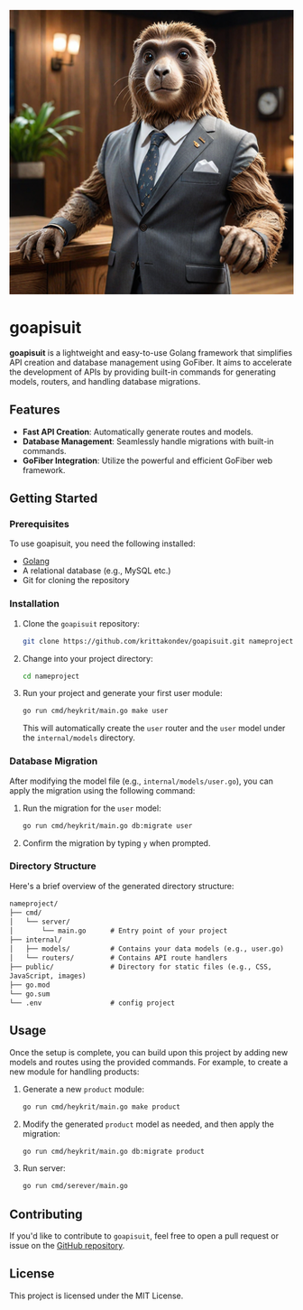 [![Project Logo](logo.png)](https://github.com/krittakondev/goapisuit)

# goapisuit

**goapisuit** is a lightweight and easy-to-use Golang framework that simplifies API creation and database management using GoFiber. It aims to accelerate the development of APIs by providing built-in commands for generating models, routers, and handling database migrations.

## Features

- **Fast API Creation**: Automatically generate routes and models.
- **Database Management**: Seamlessly handle migrations with built-in commands.
- **GoFiber Integration**: Utilize the powerful and efficient GoFiber web framework.

## Getting Started

### Prerequisites

To use goapisuit, you need the following installed:

- [Golang](https://golang.org/dl/)
- A relational database (e.g., MySQL etc.)
- Git for cloning the repository

### Installation

1. Clone the `goapisuit` repository:

   ```bash
   git clone https://github.com/krittakondev/goapisuit.git nameproject
   ```

2. Change into your project directory:

   ```bash
   cd nameproject
   ```

3. Run your project and generate your first user module:

   ```bash
   go run cmd/heykrit/main.go make user
   ```

   This will automatically create the `user` router and the `user` model under the `internal/models` directory.

### Database Migration

After modifying the model file (e.g., `internal/models/user.go`), you can apply the migration using the following command:

1. Run the migration for the `user` model:

   ```bash
   go run cmd/heykrit/main.go db:migrate user
   ```

2. Confirm the migration by typing `y` when prompted.

### Directory Structure

Here's a brief overview of the generated directory structure:

```
nameproject/
├── cmd/
│   └── server/
│       └── main.go      # Entry point of your project
├── internal/
│   ├── models/          # Contains your data models (e.g., user.go)
│   └── routers/         # Contains API route handlers
├── public/              # Directory for static files (e.g., CSS, JavaScript, images)
├── go.mod
└── go.sum
└── .env                 # config project

```

## Usage

Once the setup is complete, you can build upon this project by adding new models and routes using the provided commands. For example, to create a new module for handling products:

1. Generate a new `product` module:

   ```bash
   go run cmd/heykrit/main.go make product
   ```

2. Modify the generated `product` model as needed, and then apply the migration:

   ```bash
   go run cmd/heykrit/main.go db:migrate product
   ```
3. Run server:

   ```bash
   go run cmd/serever/main.go
   ```

## Contributing

If you'd like to contribute to `goapisuit`, feel free to open a pull request or issue on the [GitHub repository](https://github.com/krittakondev/goapisuit).

## License

This project is licensed under the MIT License.
